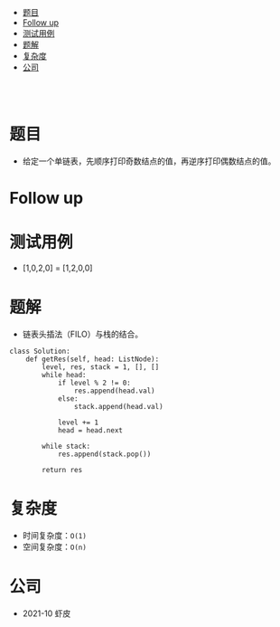 - [题目](#题目)
- [Follow up](#follow-up)
- [测试用例](#测试用例)
- [题解](#题解)
- [复杂度](#复杂度)
- [公司](#公司)

</br></br>

# 题目
- 给定一个单链表，先顺序打印奇数结点的值，再逆序打印偶数结点的值。

# Follow up

# 测试用例
- [1,0,2,0] = [1,2,0,0]

# 题解
- 链表头插法（FILO）与栈的结合。
```
class Solution:
    def getRes(self, head: ListNode):
        level, res, stack = 1, [], []
        while head:
            if level % 2 != 0:
                res.append(head.val)
            else:
                stack.append(head.val)

            level += 1
            head = head.next

        while stack:
            res.append(stack.pop())

        return res
```


# 复杂度
- 时间复杂度：`O(1)`
- 空间复杂度：`O(n)`

# 公司
- 2021-10 虾皮
